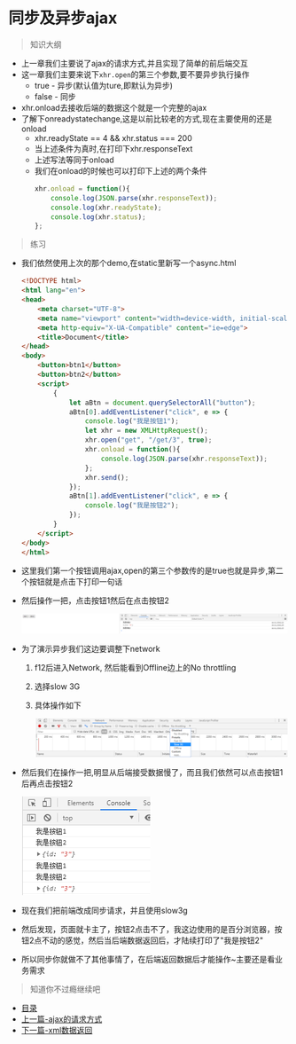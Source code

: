 # 同步及异步ajax

> 知识大纲
* 上一章我们主要说了ajax的请求方式,并且实现了简单的前后端交互
* 这一章我们主要来说下`xhr.open`的第三个参数,要不要异步执行操作
    * true - 异步(默认值为ture,即默认为异步)
    * false - 同步
* xhr.onload去接收后端的数据这个就是一个完整的ajax
* 了解下onreadystatechange,这是以前比较老的方式,现在主要使用的还是onload
    * xhr.readyState == 4 && xhr.status === 200
    * 当上述条件为真时,在打印下xhr.responseText
    * 上述写法等同于onload
    * 我们在onload的时候也可以打印下上述的两个条件
        ```js
        xhr.onload = function(){
            console.log(JSON.parse(xhr.responseText));
            console.log(xhr.readyState);
            console.log(xhr.status);
        };    
        ```      

> 练习
* 我们依然使用上次的那个demo,在static里新写一个async.html
    ```html
    <!DOCTYPE html>
    <html lang="en">
    <head>
        <meta charset="UTF-8">
        <meta name="viewport" content="width=device-width, initial-scale=1.0">
        <meta http-equiv="X-UA-Compatible" content="ie=edge">
        <title>Document</title>
    </head>
    <body>
        <button>btn1</button>
        <button>btn2</button>
        <script>
            {
                let aBtn = document.querySelectorAll("button");
                aBtn[0].addEventListener("click", e => {
                    console.log("我是按钮1");
                    let xhr = new XMLHttpRequest();
                    xhr.open("get", "/get/3", true);
                    xhr.onload = function(){
                        console.log(JSON.parse(xhr.responseText));
                    };
                    xhr.send(); 
                });
                aBtn[1].addEventListener("click", e => {
                    console.log("我是按钮2"); 
                });
            }
        </script>
    </body>
    </html>
    ```
* 这里我们第一个按钮调用ajax,open的第三个参数传的是true也就是异步,第二个按钮就是点击下打印一句话
* 然后操作一把，点击按钮1然后在点击按钮2

    ![](./images/正常异步.jpg)

* 为了演示异步我们这边要调整下network 
    1. f12后进入Network, 然后能看到Offline边上的No throttling
    2. 选择slow 3G
    3. 具体操作如下
        
        ![](./images/选择slow3g.jpg)

* 然后我们在操作一把,明显从后端接受数据慢了，而且我们依然可以点击按钮1后再点击按钮2

    ![](./images/slow3g下的异步.jpg)

* 现在我们把前端改成同步请求，并且使用slow3g   
* 然后发现，页面就卡主了，按钮2点击不了，我这边使用的是百分浏览器，按钮2点不动的感觉，然后当后端数据返回后，才陆续打印了"我是按钮2"
* 所以同步你就做不了其他事情了，在后端返回数据后才能操作~主要还是看业务需求 


> 知道你不过瘾继续吧
* [目录](../../README.md)
* [上一篇-ajax的请求方式](../day-14/ajax的请求方式.md)
* [下一篇-xml数据返回](../../Day16-30/day-16/xml数据返回.md)
